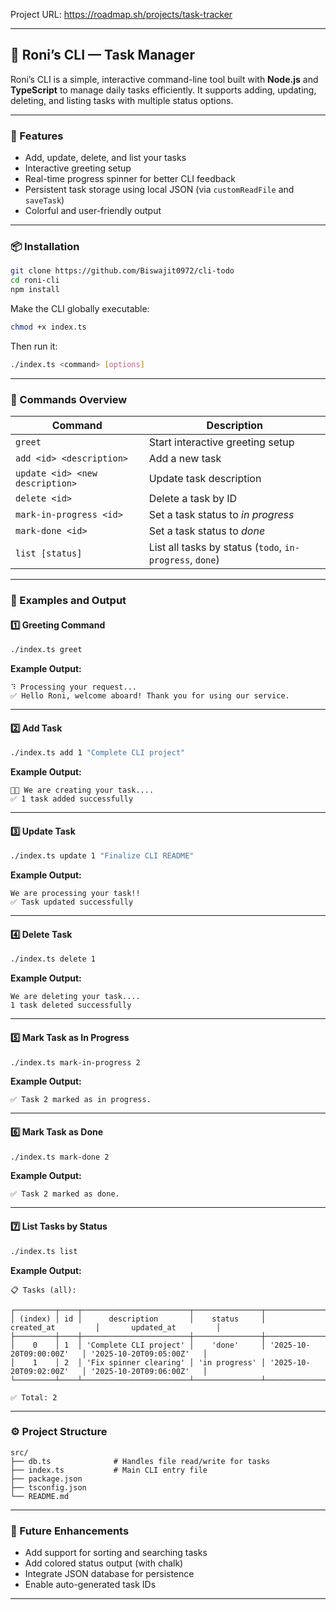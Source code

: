 Project URL: https://roadmap.sh/projects/task-tracker

***

## 🧩 Roni’s CLI — Task Manager

Roni’s CLI is a simple, interactive command-line tool built with **Node.js** and **TypeScript** to manage daily tasks efficiently. It supports adding, updating, deleting, and listing tasks with multiple status options.

***

### 🚀 Features
- Add, update, delete, and list your tasks
- Interactive greeting setup
- Real-time progress spinner for better CLI feedback
- Persistent task storage using local JSON (via `customReadFile` and `saveTask`)
- Colorful and user-friendly output

***

### 📦 Installation

```bash
git clone https://github.com/Biswajit0972/cli-todo
cd roni-cli
npm install
```

Make the CLI globally executable:

```bash
chmod +x index.ts
```

Then run it:

```bash
./index.ts <command> [options]
```

***

### 🧭 Commands Overview

| Command | Description |
|----------|-------------|
| `greet` | Start interactive greeting setup |
| `add <id> <description>` | Add a new task |
| `update <id> <new description>` | Update task description |
| `delete <id>` | Delete a task by ID |
| `mark-in-progress <id>` | Set a task status to *in progress* |
| `mark-done <id>` | Set a task status to *done* |
| `list [status]` | List all tasks by status (`todo`, `in-progress`, `done`) |

***

### 💬 Examples and Output

#### 1️⃣ Greeting Command
```bash
./index.ts greet
```

**Example Output:**
```
⠹ Processing your request...
✅ Hello Roni, welcome aboard! Thank you for using our service.
```

***

#### 2️⃣ Add Task
```bash
./index.ts add 1 "Complete CLI project"
```

**Example Output:**
```
🐦‍🔥 We are creating your task....
✅ 1 task added successfully
```

***

#### 3️⃣ Update Task
```bash
./index.ts update 1 "Finalize CLI README"
```

**Example Output:**
```
We are processing your task!!
✅ Task updated successfully
```

***

#### 4️⃣ Delete Task
```bash
./index.ts delete 1
```

**Example Output:**
```
We are deleting your task....
1 task deleted successfully
```

***

#### 5️⃣ Mark Task as In Progress
```bash
./index.ts mark-in-progress 2
```

**Example Output:**
```
✅ Task 2 marked as in progress.
```

***

#### 6️⃣ Mark Task as Done
```bash
./index.ts mark-done 2
```

**Example Output:**
```
✅ Task 2 marked as done.
```

***

#### 7️⃣ List Tasks by Status
```bash
./index.ts list 
```

**Example Output:**
```
📋 Tasks (all):

┌─────────┬────┬────────────────────────┬───────────────┬──────────────────────────┬──────────────────────────┐
│ (index) │ id │      description       │    status     │       created_at         │       updated_at         │
├─────────┼────┼────────────────────────┼───────────────┼──────────────────────────┼──────────────────────────┤
│    0    │ 1  │ 'Complete CLI project' │    'done'     │ '2025-10-20T09:00:00Z'   │ '2025-10-20T09:05:00Z'   │
│    1    │ 2  │ 'Fix spinner clearing' │ 'in progress' │ '2025-10-20T09:02:00Z'   │ '2025-10-20T09:06:00Z'   │
└─────────┴────┴────────────────────────┴───────────────┴──────────────────────────┴──────────────────────────┘

✅ Total: 2
```

***

### ⚙️ Project Structure

```
src/
├── db.ts              # Handles file read/write for tasks
├── index.ts           # Main CLI entry file
├── package.json
├── tsconfig.json
└── README.md
```

***

### 🧠 Future Enhancements
- Add support for sorting and searching tasks
- Add colored status output (with chalk)
- Integrate JSON database for persistence
- Enable auto-generated task IDs

***
